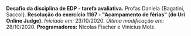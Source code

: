 
__Desafio da disciplina de EDP - tarefa avaliativa.__
Profas Daniela {Bagatini, Saccol}.
__Resolução do exercício 1167 - "Acampamento de férias" (do Uri Online Judge).__
*Iniciado em:* 23/10/2020.
*Última modificação em:* 28/10/2020.
**Programadores:** Nicolas Fischer e Vinicius Molz.
